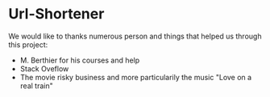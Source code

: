 # Url-Shortener

We would like to thanks numerous person and things that helped us through this project:

- M. Berthier for his courses and help
- Stack Oveflow
- The movie risky business and more particularily the music "Love on a real train"

